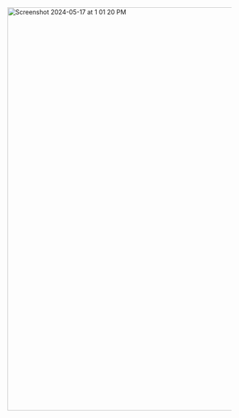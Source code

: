 <img width="906" alt="Screenshot 2024-05-17 at 1 01 20 PM" src="https://github.com/hannahtan96/noxu-data/assets/113574169/a651997a-804a-441c-8789-b391bf8e5d43">
